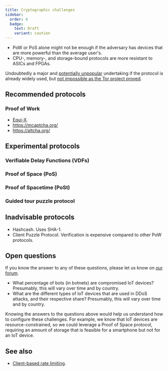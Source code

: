 ```yaml
---
title: Cryptographic challenges
sidebar:
  order: 4
  badge:
    text: Draft
    variant: caution
---
```


- PoW or PoS alone might not be enough if the adversary has devices that are more powerful than the average user's.
- CPU-, memory-, and storage-bound protocols are more resistant to ASICs and FPGAs.

Undoubtedly a major and [potentially unpopular](https://github.com/mastodon/mastodon/issues/29273#issuecomment-1954202970) undertaking if the protocol is already widely used, but [not impossible as the Tor project proved](https://blog.torproject.org/introducing-proof-of-work-defense-for-onion-services/).

## Recommended protocols

### Proof of Work

- [Equi-X](https://github.com/tevador/equix).
- https://mcaptcha.org/
- https://altcha.org/

## Experimental protocols

### Verifiable Delay Functions (VDFs)

### Proof of Space (PoS)

### Proof of Spacetime (PoSt)

### Guided tour puzzle protocol

## Inadvisable protocols

- Hashcash. Uses SHA-1.
- Client Puzzle Protocol. Verification is expensive compared to other PoW protocols.

## Open questions

If you know the answer to any of these questions,
please let us know on [our forum](https://github.com/relaycorp/ddos-report/discussions).

- What percentage of bots (in botnets) are compromised IoT devices? Presumably, this will vary over time and by country.
- What are the different types of IoT devices that are used in DDoS attacks, and their respective share? Presumably, this will vary over time and by country.

Knowing the answers to the questions above would help us understand how to configure these challenges.
For example, we know that IoT devices are resource-constrained,
so we could leverage a Proof of Space protocol,
requiring an amount of storage that is feasible for a smartphone but not for an IoT device.

## See also

- [Client-based rate limiting](rate-limiting.md).
